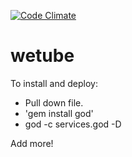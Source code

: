 [![Code Climate](https://codeclimate.com/github/Diasporism/wetube.png)](https://codeclimate.com/github/Diasporism/wetube)

wetube
======

To install and deploy:
* Pull down file.
* 'gem install god'
* god -c services.god -D

Add more!

